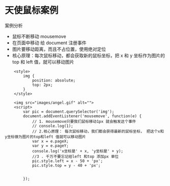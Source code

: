 #  天使鼠标案例

案例分析

- 鼠标不断移动 mousemove
- 在页面中移动  给 document 注册事件
- 图片要移动距离，而且不占位置，使用绝对定位
- 核心原理：每次鼠标移动，都会获取新的鼠标坐标，把 x 和 y 坐标作为图片的 top 和 left 值，就可以移动图片

```
    <style>
        img {
            position: absolute;
            top: 2px;
        }
    </style>

```

```
    <img src="images/angel.gif" alt="">
    <script>
        var pic = document.querySelector('img');
        document.addEventListener('mousemove', function(e) {
            // 1. mousemove只要我们鼠标移动1px 就会触发这个事件
            // console.log(1);
            // 2.核心原理： 每次鼠标移动，我们都会获得最新的鼠标坐标， 把这个x和y坐标做为图片的top和left 值就可以移动图片
            var x = e.pageX;
            var y = e.pageY;
            console.log('x坐标是' + x, 'y坐标是' + y);
            //3 . 千万不要忘记给left 和top 添加px 单位
            pic.style.left = x - 50 + 'px';
            pic.style.top = y - 40 + 'px';


        });

```

